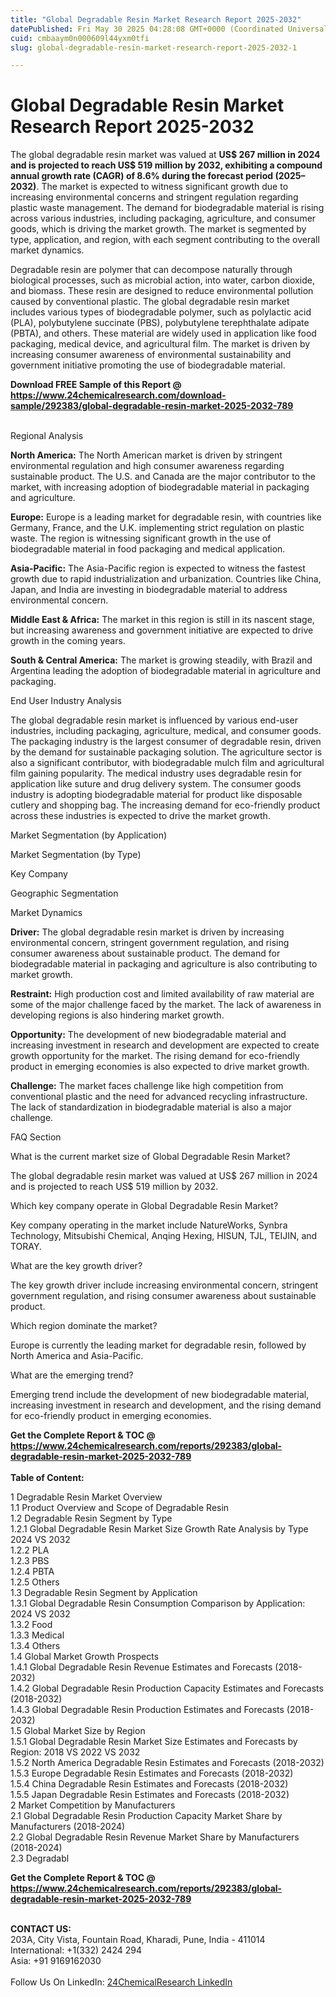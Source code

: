 ```yaml
---
title: "Global Degradable Resin Market Research Report 2025-2032"
datePublished: Fri May 30 2025 04:28:08 GMT+0000 (Coordinated Universal Time)
cuid: cmbaaym0n000609l44yxm0tfi
slug: global-degradable-resin-market-research-report-2025-2032-1

---
```


# Global Degradable Resin Market Research Report 2025-2032

<p>The global degradable resin market was valued at <strong>US$ 267 million in 2024 and is projected to reach US$ 519 million by 2032, exhibiting a compound annual growth rate (CAGR) of 8.6% during the forecast period (2025–2032)</strong>. The market is expected to witness significant growth due to increasing environmental concerns and stringent regulation regarding plastic waste management. The demand for biodegradable material is rising across various industries, including packaging, agriculture, and consumer goods, which is driving the market growth. The market is segmented by type, application, and region, with each segment contributing to the overall market dynamics.</p><p>
</p><p>Degradable resin are polymer that can decompose naturally through biological processes, such as microbial action, into water, carbon dioxide, and biomass. These resin are designed to reduce environmental pollution caused by conventional plastic. The global degradable resin market includes various types of biodegradable polymer, such as polylactic acid (PLA), polybutylene succinate (PBS), polybutylene terephthalate adipate (PBTA), and others. These material are widely used in application like food packaging, medical device, and agricultural film. The market is driven by increasing consumer awareness of environmental sustainability and government initiative promoting the use of biodegradable material.</p><div><b>Download FREE Sample of this Report @ 
            <a href="https://www.24chemicalresearch.com/download-sample/292383/global-degradable-resin-market-2025-2032-789">
            https://www.24chemicalresearch.com/download-sample/292383/global-degradable-resin-market-2025-2032-789</a></b></div><br><p>
Regional Analysis</p><p>
</p><p><strong>North America:</strong> The North American market is driven by stringent environmental regulation and high consumer awareness regarding sustainable product. The U.S. and Canada are the major contributor to the market, with increasing adoption of biodegradable material in packaging and agriculture.</p><p>
</p><p><strong>Europe:</strong> Europe is a leading market for degradable resin, with countries like Germany, France, and the U.K. implementing strict regulation on plastic waste. The region is witnessing significant growth in the use of biodegradable material in food packaging and medical application.</p><p>
</p><p><strong>Asia-Pacific:</strong> The Asia-Pacific region is expected to witness the fastest growth due to rapid industrialization and urbanization. Countries like China, Japan, and India are investing in biodegradable material to address environmental concern.</p><p>
</p><p><strong>Middle East &amp; Africa:</strong> The market in this region is still in its nascent stage, but increasing awareness and government initiative are expected to drive growth in the coming years.</p><p>
</p><p><strong>South &amp; Central America:</strong> The market is growing steadily, with Brazil and Argentina leading the adoption of biodegradable material in agriculture and packaging.</p><p>
End User Industry Analysis</p><p>
</p><p>The global degradable resin market is influenced by various end-user industries, including packaging, agriculture, medical, and consumer goods. The packaging industry is the largest consumer of degradable resin, driven by the demand for sustainable packaging solution. The agriculture sector is also a significant contributor, with biodegradable mulch film and agricultural film gaining popularity. The medical industry uses degradable resin for application like suture and drug delivery system. The consumer goods industry is adopting biodegradable material for product like disposable cutlery and shopping bag. The increasing demand for eco-friendly product across these industries is expected to drive the market growth.</p><p>
Market Segmentation (by Application)</p><p>
</p><p>
Market Segmentation (by Type)</p><p>
</p><p>
Key Company</p><p>
</p><p>
Geographic Segmentation</p><p>
</p><p>
Market Dynamics</p><p>
</p><p><strong>Driver:</strong> The global degradable resin market is driven by increasing environmental concern, stringent government regulation, and rising consumer awareness about sustainable product. The demand for biodegradable material in packaging and agriculture is also contributing to market growth.</p><p>
</p><p><strong>Restraint:</strong> High production cost and limited availability of raw material are some of the major challenge faced by the market. The lack of awareness in developing regions is also hindering market growth.</p><p>
</p><p><strong>Opportunity:</strong> The development of new biodegradable material and increasing investment in research and development are expected to create growth opportunity for the market. The rising demand for eco-friendly product in emerging economies is also expected to drive market growth.</p><p>
</p><p><strong>Challenge:</strong> The market faces challenge like high competition from conventional plastic and the need for advanced recycling infrastructure. The lack of standardization in biodegradable material is also a major challenge.</p><p>
FAQ Section</p><p>
What is the current market size of Global Degradable Resin Market?</p><p>
</p><p>The global degradable resin market was valued at US$ 267 million in 2024 and is projected to reach US$ 519 million by 2032.</p><p>
Which key company operate in Global Degradable Resin Market?</p><p>
</p><p>Key company operating in the market include NatureWorks, Synbra Technology, Mitsubishi Chemical, Anqing Hexing, HISUN, TJL, TEIJIN, and TORAY.</p><p>
What are the key growth driver?</p><p>
</p><p>The key growth driver include increasing environmental concern, stringent government regulation, and rising consumer awareness about sustainable product.</p><p>
Which region dominate the market?</p><p>
</p><p>Europe is currently the leading market for degradable resin, followed by North America and Asia-Pacific.</p><p>
What are the emerging trend?</p><p>
</p><p>Emerging trend include the development of new biodegradable material, increasing investment in research and development, and the rising demand for eco-friendly product in emerging economies.</p>

<div><b>Get the Complete Report & TOC @ 
            <a href="https://www.24chemicalresearch.com/reports/292383/global-degradable-resin-market-2025-2032-789">
            https://www.24chemicalresearch.com/reports/292383/global-degradable-resin-market-2025-2032-789</a></b></div><br>
            <b>Table of Content:</b><p>1 Degradable Resin Market Overview<br />
    1.1 Product Overview and Scope of Degradable Resin<br />
    1.2 Degradable Resin Segment by Type<br />
        1.2.1 Global Degradable Resin Market Size Growth Rate Analysis by Type 2024 VS 2032<br />
        1.2.2 PLA<br />
        1.2.3 PBS<br />
        1.2.4 PBTA<br />
        1.2.5 Others<br />
    1.3 Degradable Resin Segment by Application<br />
        1.3.1 Global Degradable Resin Consumption Comparison by Application: 2024 VS 2032<br />
        1.3.2 Food<br />
        1.3.3 Medical<br />
        1.3.4 Others<br />
    1.4 Global Market Growth Prospects<br />
        1.4.1 Global Degradable Resin Revenue Estimates and Forecasts (2018-2032)<br />
        1.4.2 Global Degradable Resin Production Capacity Estimates and Forecasts (2018-2032)<br />
        1.4.3 Global Degradable Resin Production Estimates and Forecasts (2018-2032)<br />
    1.5 Global Market Size by Region<br />
        1.5.1 Global Degradable Resin Market Size Estimates and Forecasts by Region: 2018 VS 2022 VS 2032<br />
        1.5.2 North America Degradable Resin Estimates and Forecasts (2018-2032)<br />
        1.5.3 Europe Degradable Resin Estimates and Forecasts (2018-2032)<br />
        1.5.4 China Degradable Resin Estimates and Forecasts (2018-2032)<br />
        1.5.5 Japan Degradable Resin Estimates and Forecasts (2018-2032)<br />
2 Market Competition by Manufacturers<br />
    2.1 Global Degradable Resin Production Capacity Market Share by Manufacturers (2018-2024)<br />
    2.2 Global Degradable Resin Revenue Market Share by Manufacturers (2018-2024)<br />
    2.3 Degradabl</p>

<div><b>Get the Complete Report & TOC @ 
            <a href="https://www.24chemicalresearch.com/reports/292383/global-degradable-resin-market-2025-2032-789">
            https://www.24chemicalresearch.com/reports/292383/global-degradable-resin-market-2025-2032-789</a></b></div><br>

<b>CONTACT US:</b><br>
            203A, City Vista, Fountain Road, Kharadi, Pune, India - 411014<br>
            International: +1(332) 2424 294<br>
            Asia: +91 9169162030 <br><br>
            Follow Us On LinkedIn: <a href="https://www.linkedin.com/company/24chemicalresearch/">24ChemicalResearch LinkedIn</a>